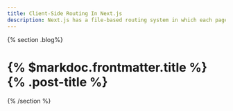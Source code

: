 ```yaml
---
title: Client-Side Routing In Next.js
description: Next.js has a file-based routing system in which each page automatically becomes a route based on its file name. This article will guide you through almost everything you need to know about Routing in Next.js and point you in the direction of related topics and concepts.
---
```


{% section .blog%}

# {% $markdoc.frontmatter.title %} {% .post-title %}

{% /section %}
